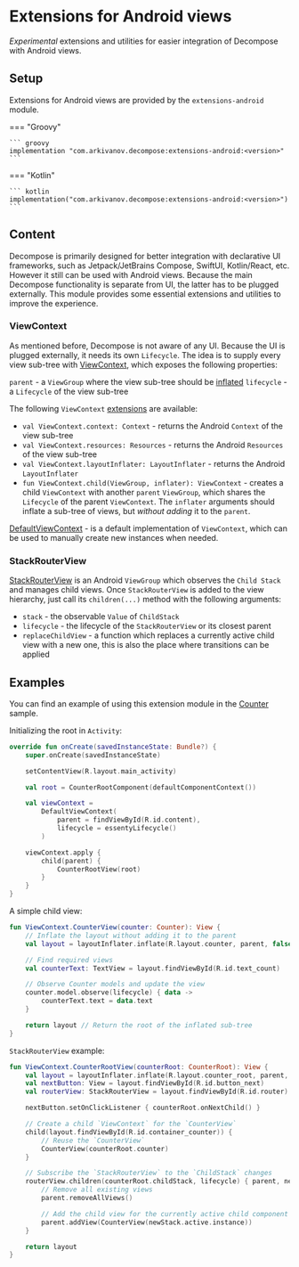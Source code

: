 # Extensions for Android views

*Experimental* extensions and utilities for easier integration of Decompose with Android views.

## Setup

Extensions for Android views are provided by the `extensions-android` module.

=== "Groovy"

    ``` groovy
    implementation "com.arkivanov.decompose:extensions-android:<version>"
    ```

=== "Kotlin"

    ``` kotlin
    implementation("com.arkivanov.decompose:extensions-android:<version>")
    ```

## Content

Decompose is primarily designed for better integration with declarative UI frameworks, such as Jetpack/JetBrains Compose, SwiftUI, Kotlin/React, etc. However it still can be used with Android views. Because the main Decompose functionality is separate from UI, the latter has to be plugged externally. This module provides some essential extensions and utilities to improve the experience.

### ViewContext

As mentioned before, Decompose is not aware of any UI. Because the UI is plugged externally, it needs its own `Lifecycle`. The idea is to supply every view sub-tree with [ViewContext](https://github.com/arkivanov/Decompose/blob/master/extensions-android/src/main/java/com/arkivanov/decompose/extensions/android/ViewContext.kt), which exposes the following properties:

`parent` - a `ViewGroup` where the view sub-tree should be [inflated](https://developer.android.com/reference/android/view/LayoutInflater)
`lifecycle` - a `Lifecycle` of the view sub-tree

The following `ViewContext` [extensions](https://github.com/arkivanov/Decompose/blob/master/extensions-android/src/main/java/com/arkivanov/decompose/extensions/android/ViewContextExt.kt) are available:

- `val ViewContext.context: Context` - returns the Android `Context` of the view sub-tree
- `val ViewContext.resources: Resources` - returns the Android `Resources` of the view sub-tree
- `val ViewContext.layoutInflater: LayoutInflater` - returns the Android `LayoutInflater`
- `fun ViewContext.child(ViewGroup, inflater): ViewContext` - creates a child `ViewContext` with another `parent` `ViewGroup`, which shares the `Lifecycle` of the parent `ViewContext`. The `inflater` arguments should inflate a sub-tree of views, but *without adding* it to the `parent`.

[DefaultViewContext](https://github.com/arkivanov/Decompose/blob/master/extensions-android/src/main/java/com/arkivanov/decompose/extensions/android/DefaultViewContext.kt) - is a default implementation of `ViewContext`, which can be used to manually create new instances when needed.

### StackRouterView

[StackRouterView](https://github.com/arkivanov/Decompose/blob/master/extensions-android/src/main/java/com/arkivanov/decompose/extensions/android/stack/StackRouterView.kt) is an Android `ViewGroup` which observes the `Child Stack` and manages child views. Once `StackRouterView` is added to the view hierarchy, just call its `children(...)` method with the following arguments:

- `stack` - the observable `Value` of `ChildStack`
- `lifecycle` - the lifecycle of the `StackRouterView` or its closest parent
- `replaceChildView` - a function which replaces a currently active child view with a new one, this is also the place where transitions can be applied

## Examples

You can find an example of using this extension module in the [Counter](https://github.com/arkivanov/Decompose/tree/master/sample/shared/shared/src/androidMain/kotlin/com/arkivanov/sample/shared/counters) sample.

Initializing the root in `Activity`:

```kotlin
override fun onCreate(savedInstanceState: Bundle?) {
    super.onCreate(savedInstanceState)

    setContentView(R.layout.main_activity)

    val root = CounterRootComponent(defaultComponentContext())

    val viewContext =
        DefaultViewContext(
            parent = findViewById(R.id.content),
            lifecycle = essentyLifecycle()
        )

    viewContext.apply {
        child(parent) {
            CounterRootView(root)
        }
    }
}
```

A simple child view:

```kotlin
fun ViewContext.CounterView(counter: Counter): View {
    // Inflate the layout without adding it to the parent
    val layout = layoutInflater.inflate(R.layout.counter, parent, false)

    // Find required views
    val counterText: TextView = layout.findViewById(R.id.text_count)

    // Observe Counter models and update the view
    counter.model.observe(lifecycle) { data ->
        counterText.text = data.text
    }

    return layout // Return the root of the inflated sub-tree
}
```

`StackRouterView` example:

```kotlin
fun ViewContext.CounterRootView(counterRoot: CounterRoot): View {
    val layout = layoutInflater.inflate(R.layout.counter_root, parent, false)
    val nextButton: View = layout.findViewById(R.id.button_next)
    val routerView: StackRouterView = layout.findViewById(R.id.router)

    nextButton.setOnClickListener { counterRoot.onNextChild() }

    // Create a child `ViewContext` for the `CounterView`
    child(layout.findViewById(R.id.container_counter)) {
        // Reuse the `CounterView`
        CounterView(counterRoot.counter)
    }

    // Subscribe the `StackRouterView` to the `ChildStack` changes
    routerView.children(counterRoot.childStack, lifecycle) { parent, newStack, _ ->
        // Remove all existing views
        parent.removeAllViews()

        // Add the child view for the currently active child component
        parent.addView(CounterView(newStack.active.instance))
    }

    return layout
}
```
